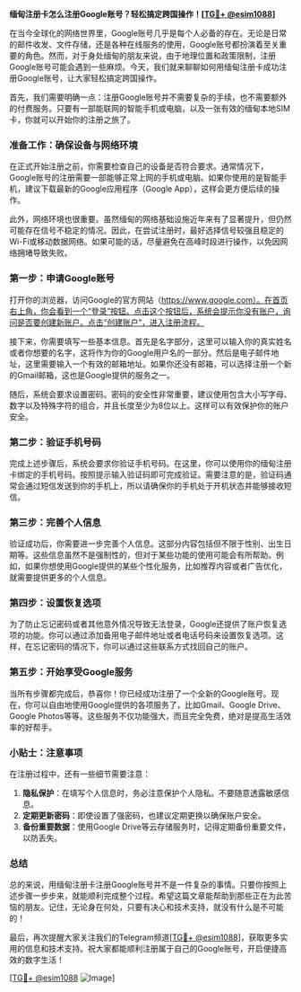 **缅甸注册卡怎么注册Google账号？轻松搞定跨国操作！[[TG💪+ @esim1088](https://t.me/s/esim1088)]**

在当今全球化的网络世界里，Google账号几乎是每个人必备的存在。无论是日常的邮件收发、文件存储，还是各种在线服务的使用，Google账号都扮演着至关重要的角色。然而，对于身处缅甸的朋友来说，由于地理位置和政策限制，注册Google账号可能会遇到一些麻烦。今天，我们就来聊聊如何用缅甸注册卡成功注册Google账号，让大家轻松搞定跨国操作。

首先，我们需要明确一点：注册Google账号并不需要复杂的手续，也不需要额外的付费服务。只要有一部能联网的智能手机或电脑，以及一张有效的缅甸本地SIM卡，你就可以开始你的注册之旅了。

### **准备工作：确保设备与网络环境**

在正式开始注册之前，你需要检查自己的设备是否符合要求。通常情况下，Google账号的注册需要一部能够正常上网的手机或电脑。如果你使用的是智能手机，建议下载最新的Google应用程序（Google App），这样会更方便后续的操作。

此外，网络环境也很重要。虽然缅甸的网络基础设施近年来有了显著提升，但仍然可能存在信号不稳定的情况。因此，在尝试注册时，最好选择信号较强且稳定的Wi-Fi或移动数据网络。如果可能的话，尽量避免在高峰时段进行操作，以免因网络拥堵导致失败。

### **第一步：申请Google账号**

打开你的浏览器，访问Google的官方网站（https://www.google.com）。在首页右上角，你会看到一个“登录”按钮。点击这个按钮后，系统会提示你没有账户，询问是否要创建新账户。点击“创建账户”，进入注册流程。

接下来，你需要填写一些基本信息。首先是名字部分，这里可以输入你的真实姓名或者你想要的名字，这将作为你的Google用户名的一部分。然后是电子邮件地址，这里需要输入一个有效的邮箱地址。如果你还没有邮箱，可以选择注册一个新的Gmail邮箱，这也是Google提供的服务之一。

随后，系统会要求设置密码。密码的安全性非常重要，建议使用包含大小写字母、数字以及特殊字符的组合，并且长度至少为8位以上。这样可以有效保护你的账户安全。

### **第二步：验证手机号码**

完成上述步骤后，系统会要求你验证手机号码。在这里，你可以使用你的缅甸注册卡绑定的手机号码。按照提示输入验证码即可完成验证。需要注意的是，验证码通常会通过短信发送到你的手机上，所以请确保你的手机处于开机状态并能够接收短信。

### **第三步：完善个人信息**

验证成功后，你需要进一步完善个人信息。这部分内容包括但不限于性别、出生日期等。这些信息虽然不是强制性的，但对于某些功能的使用可能会有所帮助。例如，如果你想使用Google提供的某些个性化服务，比如推荐内容或者广告优化，就需要提供更多的个人信息。

### **第四步：设置恢复选项**

为了防止忘记密码或者其他意外情况导致无法登录，Google还提供了账户恢复选项的功能。你可以通过添加备用电子邮件地址或者电话号码来设置恢复选项。这样，在忘记密码的情况下，你可以通过这些联系方式找回自己的账户。

### **第五步：开始享受Google服务**

当所有步骤都完成后，恭喜你！你已经成功注册了一个全新的Google账号。现在，你可以自由地使用Google提供的各项服务了，比如Gmail、Google Drive、Google Photos等等。这些服务不仅功能强大，而且完全免费，绝对是提高生活效率的好帮手。

### **小贴士：注意事项**

在注册过程中，还有一些细节需要注意：

1. **隐私保护**：在填写个人信息时，务必注意保护个人隐私。不要随意透露敏感信息。
2. **定期更新密码**：即使设置了强密码，也建议定期更换以确保账户安全。
3. **备份重要数据**：使用Google Drive等云存储服务时，记得定期备份重要文件，以防丢失。

### **总结**

总的来说，用缅甸注册卡注册Google账号并不是一件复杂的事情。只要你按照上述步骤一步步来，就能顺利完成整个过程。希望这篇文章能帮助到那些正在为此苦恼的朋友。记住，无论身在何处，只要有决心和技术支持，就没有什么是不可能的！

最后，再次提醒大家关注我们的Telegram频道[[TG💪+ @esim1088](https://t.me/s/esim1088)]，获取更多实用的信息和技术支持。祝大家都能顺利注册属于自己的Google账号，开启便捷高效的数字生活！

[[TG💪+ @esim1088](https://t.me/s/esim1088) ![Image](https://i.postimg.cc/4NQfJmqS/Snipaste-2025-05-13-00-14-12.png)]